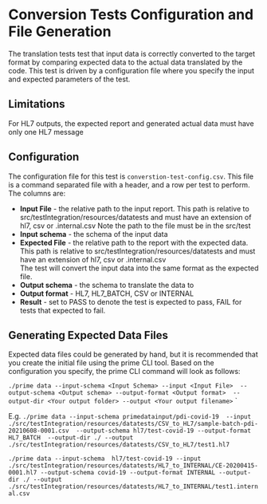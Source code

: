 # Conversion Tests Configuration and File Generation
The translation tests test that input data is correctly converted to the target format by
comparing expected data to the actual data translated by the code.  This test is driven by a 
configuration file where you specify the input and expected parameters of the test.

## Limitations
For HL7 outputs, the expected report and generated actual data must have only one HL7 message

## Configuration
The configuration file for this test is `converstion-test-config.csv`.  This file is a 
command separated file with a header, and a row per test to perform.  The columns are:
- **Input File** - the relative path to the input report.  This path is relative to 
  src/testIntegration/resources/datatests and must have an extension of hl7, 
  csv or .internal.csv
  Note the path to the file must be in the src/test
- **Input schema** - the schema of the input data
- **Expected File** - the relative path to the report with the expected data.  This path is 
  relative to src/testIntegration/resources/datatests and must have an extension of 
  hl7,  csv or .internal.csv  
  The test will convert the input data into the same format as the expected file. 
- **Output schema** - the schema to translate the data to
- **Output format** - HL7, HL7_BATCH, CSV or INTERNAL
- **Result** - set to PASS to denote the test is expected to pass, FAIL for tests that 
  expected to fail.

## Generating Expected Data Files
Expected data files could be generated by hand, but it is recommended that you create
the initial file using the prime CLI tool.  Based on the configuration you specify, the
prime CLI command will look as follows:

`./prime data --input-schema <Input Schema> --input <Input File> 
--output-schema <Output schema> --output-format <Output format> 
--output-dir <Your output folder> --output <Your output filename>`
`

E.g.
`./prime data --input-schema primedatainput/pdi-covid-19 
--input ./src/testIntegration/resources/datatests/CSV_to_HL7/sample-batch-pdi-20210608-0001.csv 
--output-schema hl7/test-covid-19 --output-format HL7_BATCH 
--output-dir ./ --output 
./src/testIntegration/resources/datatests/CSV_to_HL7/test1.hl7`

`./prime data --input-schema  hl7/test-covid-19 --input
./src/testIntegration/resources/datatests/HL7_to_INTERNAL/CE-20200415-0001.hl7
--output-schema covid-19 --output-format INTERNAL --output-dir ./
--output 
./src/testIntegration/resources/datatests/HL7_to_INTERNAL/test1.internal.csv`